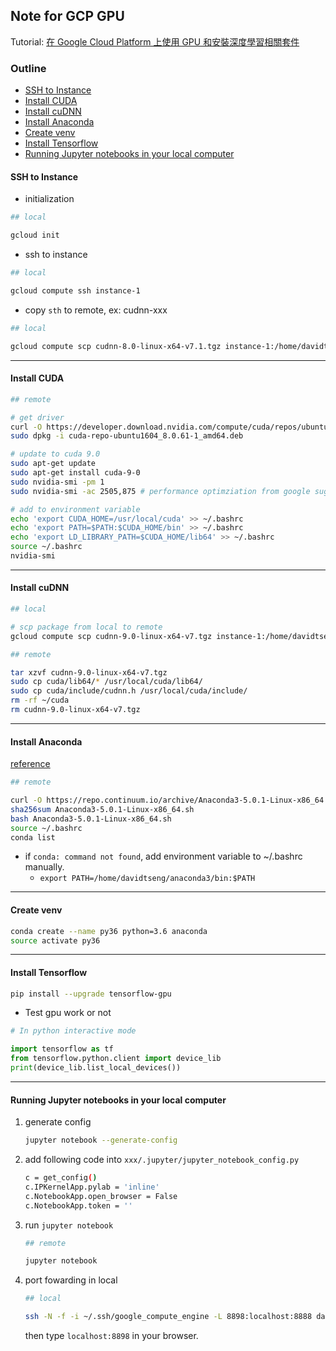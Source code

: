 ## Note for GCP GPU

Tutorial: [在 Google Cloud Platform 上使用 GPU 和安裝深度學習相關套件](https://medium.com/@kstseng/%E5%9C%A8-google-cloud-platform-%E4%B8%8A%E4%BD%BF%E7%94%A8-gpu-%E5%92%8C%E5%AE%89%E8%A3%9D%E6%B7%B1%E5%BA%A6%E5%AD%B8%E7%BF%92%E7%9B%B8%E9%97%9C%E5%A5%97%E4%BB%B6-1b118e291015)

### Outline

* [SSH to Instance](#ssh-to-instance)
* [Install CUDA](#install-cuda)
* [Install cuDNN](#install-cudnn)
* [Install Anaconda](#install-anaconda)
* [Create venv](#create-venv)
* [Install Tensorflow](#install-tensorflow)
* [Running Jupyter notebooks in your local computer](#running-jupyter-notebooks-in-your-local-computer)

#### SSH to Instance

* initialization

```bash
## local

gcloud init
```
* ssh to instance

```bash
## local

gcloud compute ssh instance-1
```

* copy `sth` to remote, ex: cudnn-xxx

```bash
## local

gcloud compute scp cudnn-8.0-linux-x64-v7.1.tgz instance-1:/home/davidtseng
```

---

#### Install CUDA

```bash
## remote

# get driver
curl -O https://developer.download.nvidia.com/compute/cuda/repos/ubuntu1604/x86_64/cuda-repo-ubuntu1604_8.0.61-1_amd64.deb
sudo dpkg -i cuda-repo-ubuntu1604_8.0.61-1_amd64.deb

# update to cuda 9.0
sudo apt-get update
sudo apt-get install cuda-9-0
sudo nvidia-smi -pm 1
sudo nvidia-smi -ac 2505,875 # performance optimziation from google suggestion

# add to environment variable
echo 'export CUDA_HOME=/usr/local/cuda' >> ~/.bashrc
echo 'export PATH=$PATH:$CUDA_HOME/bin' >> ~/.bashrc
echo 'export LD_LIBRARY_PATH=$CUDA_HOME/lib64' >> ~/.bashrc
source ~/.bashrc
nvidia-smi
```

---

#### Install cuDNN

```bash
## local

# scp package from local to remote
gcloud compute scp cudnn-9.0-linux-x64-v7.tgz instance-1:/home/davidtseng
```


```bash
## remote

tar xzvf cudnn-9.0-linux-x64-v7.tgz
sudo cp cuda/lib64/* /usr/local/cuda/lib64/
sudo cp cuda/include/cudnn.h /usr/local/cuda/include/
rm -rf ~/cuda
rm cudnn-9.0-linux-x64-v7.tgz
```

---

#### Install Anaconda

[reference](https://www.digitalocean.com/community/tutorials/how-to-install-the-anaconda-python-distribution-on-ubuntu-16-04)

```bash
## remote

curl -O https://repo.continuum.io/archive/Anaconda3-5.0.1-Linux-x86_64.sh
sha256sum Anaconda3-5.0.1-Linux-x86_64.sh
bash Anaconda3-5.0.1-Linux-x86_64.sh
source ~/.bashrc
conda list
```

* if `conda: command not found`, add environment variable to ~/.bashrc manually.
	* `export PATH=/home/davidtseng/anaconda3/bin:$PATH`

---

#### Create venv

```bash
conda create --name py36 python=3.6 anaconda
source activate py36
```

---

#### Install Tensorflow

```bash
pip install --upgrade tensorflow-gpu
```

* Test gpu work or not

```python
# In python interactive mode

import tensorflow as tf
from tensorflow.python.client import device_lib
print(device_lib.list_local_devices())
```

---

#### Running Jupyter notebooks in your local computer

1. generate config

	```bash
	jupyter notebook --generate-config
	```

2. add following code into `xxx/.jupyter/jupyter_notebook_config.py`

	```bash
	c = get_config()
	c.IPKernelApp.pylab = 'inline'
	c.NotebookApp.open_browser = False
	c.NotebookApp.token = ''
	```
3. run `jupyter notebook`

	```bash
	## remote
	
	jupyter notebook
	```

4. port fowarding in local

	```bash
	## local
	
	ssh -N -f -i ~/.ssh/google_compute_engine -L 8898:localhost:8888 davidtseng@<IP-address-of-your-GPU-instance>
	```
	
	then type `localhost:8898` in your browser.
	

